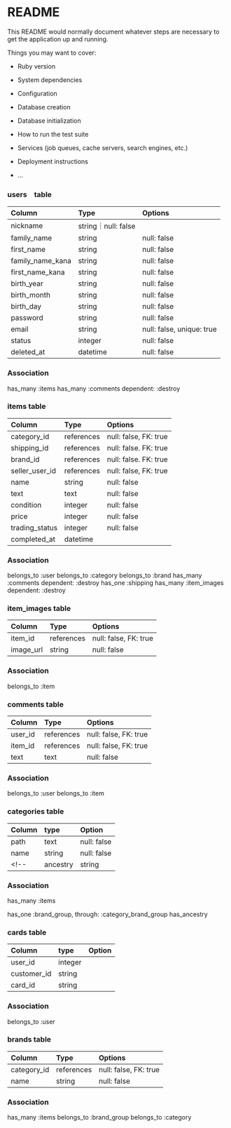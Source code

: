# README

This README would normally document whatever steps are necessary to get the
application up and running.

Things you may want to cover:

* Ruby version

* System dependencies

* Configuration

* Database creation

* Database initialization

* How to run the test suite

* Services (job queues, cache servers, search engines, etc.)

* Deployment instructions

* ...


### users　table
|Column	|Type	|Options|
|:------|:----|:------|
|nickname |string｜null: false	|
|family_name	|string	|null: false|
|first_name	|string	|null: false |
|family_name_kana	|string	|null: false|
|first_name_kana	|string	|null: false|
|birth_year	|string	|null: false|
|birth_month	|string	|null: false|
|birth_day	|string	|null: false|
|password	|string	|null: false|
|email	|string	|null: false, unique: true|
|status	|integer	|null: false|
|deleted_at	|datetime	|null: false|

### Association
has_many :items
has_many :comments dependent: :destroy




### items table
|Column	|Type	|Options|
|:------|:----|:------|
|category_id	|references	|null: false, FK: true|
|shipping_id	|references	|null: false. FK: true|
|brand_id	|references	|null: false. FK: true|
|seller_user_id	|references	|null: false, FK: true|
|name	|string	|null: false|
|text	|text	|null: false|
|condition	|integer	|null: false|
|price	|integer	|null: false|
|trading_status	|integer	|null: false|
|completed_at	|datetime	|

### Association
belongs_to :user
belongs_to :category
belongs_to :brand
has_many :comments dependent: :destroy
has_one :shipping
has_many :item_images dependent: :destroy



### item_images table
|Column	|Type	|Options|
|:------|:----|:------|
|item_id	|references	|null: false, FK: true|
|image_url	|string	|null: false|

### Association
belongs_to :item


### comments table
|Column	|Type	|Options|
|:------|:----|:------|
|user_id	|references	|null: false, FK: true|
|item_id	|references	|null: false, FK: true|
|text	|text	|null: false|

### Association
belongs_to :user
belongs_to :item


### categories table
|Column	|type	|Option|
|:------|:----|:-----|
|path	|text	|null: false|
|name	|string	|null: false|
<!-- |ancestry	|string	| -->

### Association
has_many :items
<!-- has_one :category_brand_group -->
has_one :brand_group, through: :category_brand_group
has_ancestry

### cards table
|Column	|type	|Option|
|:------|:----|:-----|
|user_id|integer|
|customer_id|string|
|card_id|string|

### Association
belongs_to :user


### brands table
|Column	|Type	|Options|
|:------|:----|:------|
|category_id	|references	|null: false, FK: true|
|name	|string	|null: false|

### Association
has_many :items
belongs_to :brand_group
belongs_to :category



<!-- ### brand-groups table
|Column	|Type	|Options|
|:------|:----|:------|
|name	|string	|null: false|

### Association
has_many :brands -->